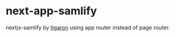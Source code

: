 # next-app-samlify

nextjs-samlify by [tigaron](https://github.com/tigaron) using app router instead of page router.

